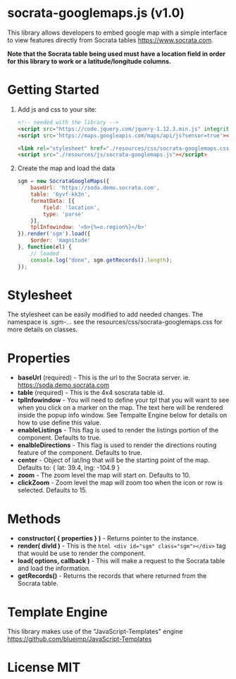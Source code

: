 # socrata-googlemaps.js (v1.0)

This library allows developers to embed google map with a simple interface to view features directly from Socrata tables https://www.socrata.com.

__Note that the Socrata table being used must have a location field in order for this library to work or a latitude/longitude columns.__

# Getting Started

1. Add js and css to your site:

    ```html
    <!-- needed with the library -->
    <script src="https://code.jquery.com/jquery-1.12.3.min.js" integrity="sha256-aaODHAgvwQW1bFOGXMeX+pC4PZIPsvn2h1sArYOhgXQ=" crossorigin="anonymous"></script>
    <script src='https://maps.googleapis.com/maps/api/js?sensor=true'></script>

    <link rel="stylesheet" href="./resources/css/socrata-googlemaps.css" />
    <script src="./resources/js/socrata-googlemaps.js"></script>
    ```

2. Create the map and load the data

    ```javascript
    sgm = new SocrataGoogleMaps({
        baseUrl: 'https://soda.demo.socrata.com',
        table: '6yvf-kk3n',
        formatData: [{
            field: 'location',
            type: 'parse'
        }],
        tplInfowindow: '<b>{%=o.region%}</b>'
    }).render('sgm').load({
        $order: 'magnitude'
    }, function(el) {
        // loaded
        console.log("done", sgm.getRecords().length);
    });

    ```

# Stylesheet

The stylesheet can be easily modified to add needed changes.  The namespace is .sgm-... see the resources/css/socrata-googlemaps.css for more details on classes. 

# Properties

* __baseUrl__ (required) - This is the url to the Socrata server. ie. https://soda.demo.socrata.com
* __table__ (required) - This is the 4x4 soscrata table id.
* __tplInfowindow__ - You will need to define your tpl that you will want to see when you click on a marker on the map.  The text here will be rendered inside the popup info window. See Tempalte Engine below for details on how to use define this value.
* __enableListings__ - This flag is used to render the listings portion of the component. Defaults to true.
* __enalbleDirections__ - This flag is used to render the directions routing feature of the component. Defaults to true. 
* __center__ - Object of lat/lng that will be the starting point of the map.  Defaults to: { lat: 39.4, lng: -104.9 }
* __zoom__ - The zoom level the map will start on. Defaults to 10.
* __clickZoom__ - Zoom level the map will zoom too when the icon or row is selected. Defaults to 15.

# Methods

* __constructor( { properties } )__ - Returns pointer to the instance.
* __render( divId )__ - This is the ```html <div id="sgm" class="sgm"></div>``` tag that would be use to render the component.
* __load( options, callback )__ - This will make a request to the Socrata table and load the information.
* __getRecords()__ - Returns the records that where returned from the Socrata table.

# Template Engine

This library makes use of the "JavaScript-Templates" engine https://github.com/blueimp/JavaScript-Templates

# License MIT
